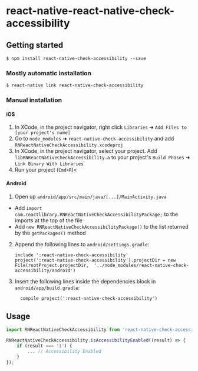 

# react-native-react-native-check-accessibility

## Getting started

`$ npm install react-native-check-accessibility --save`

### Mostly automatic installation

`$ react-native link react-native-check-accessibility`

### Manual installation


#### iOS

1. In XCode, in the project navigator, right click `Libraries` ➜ `Add Files to [your project's name]`
2. Go to `node_modules` ➜ `react-native-check-accessibility` and add `RNReactNativeCheckAccessibility.xcodeproj`
3. In XCode, in the project navigator, select your project. Add `libRNReactNativeCheckAccessibility.a` to your project's `Build Phases` ➜ `Link Binary With Libraries`
4. Run your project (`Cmd+R`)<

#### Android

1. Open up `android/app/src/main/java/[...]/MainActivity.java`
  - Add `import com.reactlibrary.RNReactNativeCheckAccessibilityPackage;` to the imports at the top of the file
  - Add `new RNReactNativeCheckAccessibilityPackage()` to the list returned by the `getPackages()` method
2. Append the following lines to `android/settings.gradle`:
  	```
  	include ':react-native-check-accessibility'
  	project(':react-native-check-accessibility').projectDir = new File(rootProject.projectDir, 	'../node_modules/react-native-check-accessibility/android')
  	```
3. Insert the following lines inside the dependencies block in `android/app/build.gradle`:
  	```
      compile project(':react-native-check-accessibility')
  	```
## Usage
```javascript
import RNReactNativeCheckAccessibility from 'react-native-check-accessibility';

RNReactNativeCheckAccessibility.isAccessibilityEnabled((result) => {
	if (result === '1') {
		... // Accessibility Enabled
	}
});
```
  
